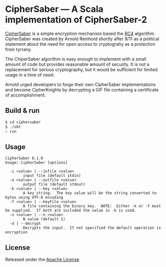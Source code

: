# CipherSaber — A Scala implementation of CipherSaber-2 #

[CipherSaber](http://ciphersaber.gurus.org/) is a simple encryption mechanism based the
[RC4](http://www.mozilla.org/projects/security/pki/nss/draft-kaukonen-cipher-arcfour-03.txt) algorithm.  CipherSaber
was created by Arnold Reinhold shortly after 9/11 as a political statement about the need for open access to cryptograhy
as a protection from tyrrany.

The ChiperSaber algorithm is easy enough to implement with a small amount of code but provides reasonable amount of 
security.  It is not a replacement for serious cryptography, but it would be sufficient for limited usage in a time
of need.

Arnold urged developers to forge their own CipherSaber implementations and become CipherKnights by decrypting a GIF file
containing a certificate of accomplishment.  

## Build & run ##

```sh
$ cd ciphersaber
$ ./sbt
> run
```

## Usage ##

```
CipherSaber 0.1.0
Usage: CipherSaber [options] 

  -i <value> | --infile <value>
        input file (default stdin)
  -o <value> | --outfile <value>
        output file (default stdout)
  -k <value> | --key <value>
        A key string.  The key value will be the string converted to bytes using UTF-8 encoding
  -f <value> | --keyFile <value>
        A file containing the binary key.  NOTE:  Either -k or -f must be supplied.  If both are included the value in -k is used.
  -n <value> | --n <value>
        N value (default 1)
  -d | --decrypt
        Decrypts the input.  If not specified the default operation is encryption
```


## License ##

Released under the [Apache License](http://www.apache.org/licenses/LICENSE-2.0.html).
